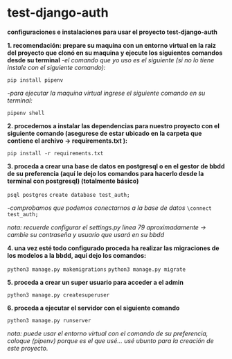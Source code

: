 # test-django-auth
**configuraciones e instalaciones para usar el proyecto test-django-auth**

**1. recomendación: prepare su maquina con un entorno virtual en la raiz del proyecto que clonó en su maquina y ejecute los siguientes comandos 
desde su terminal**
*-el comando que yo uso es el siguiente (si no lo tiene instale con el siguiente comando):*

`pip install pipenv`

*-para ejecutar la maquina virtual ingrese el siguiente comando en su terminal:*

`pipenv shell`

**2. procedemos a instalar las dependencias para nuestro proyecto con el siguiente comando (asegurese de estar ubicado en la carpeta que contiene 
el archivo -> requirements.txt ):**

`pip install -r requirements.txt`

**3. proceda a crear una base de datos en postgresql o en el gestor de bbdd de su preferencia
(aquí le dejo los comandos para hacerlo desde la terminal con postgresql) (totalmente básico)**

`psql postgres`
`create database test_auth;`

*-comprobamos que podemos conectarnos a la base de datos*
`\connect test_auth;`

*nota: recuerde configurar el settings.py linea 79 aproximadamente -> cambie su contraseña y usuario que usará en su bbdd*

**4. una vez esté todo configurado proceda ha realizar las migraciones de los modelos a la bbdd, aquí dejo los comandos:**

`python3 manage.py makemigrations`
`python3 manage.py migrate`

**5. proceda a crear un super usuario para acceder a el admin** 

`python3 manage.py createsuperuser`

**6. proceda a ejecutar el servidor con el siguiente comando**

`python3 manage.py runserver`

*nota: puede usar el entorno virtual con el comando de su preferencia, coloque (pipenv) porque es el que usé...
usé ubunto para la creación de este proyecto.*

